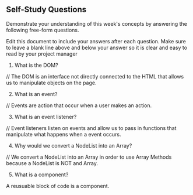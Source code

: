 ## Self-Study Questions

Demonstrate your understanding of this week's concepts by answering the following free-form questions.

Edit this document to include your answers after each question. Make sure to leave a blank line above and below your answer so it is clear and easy to read by your project manager

1. What is the DOM?

// The DOM is an interface not directly connected to the HTML that allows us to manipulate objects on the page.

2. What is an event?

// Events are action that occur when a user makes an action.

3. What is an event listener?

// Event listeners listen on events and allow us to pass in functions that manipulate what happens when a event occurs.

4. Why would we convert a NodeList into an Array?

// We convert a NodeList into an Array in order to use Array Methods because a NodeList is NOT and Array.

5. What is a component?

A reusuable block of code is a component.